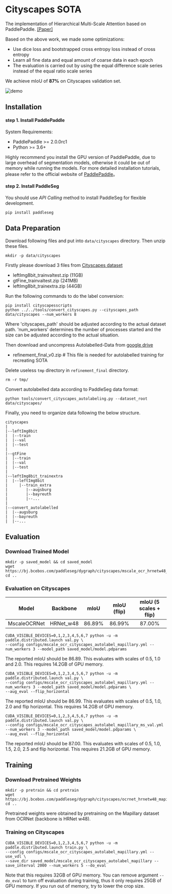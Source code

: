 # Cityscapes SOTA
The implementation of Hierarchical Multi-Scale Attention based on PaddlePaddle. [[Paper]](https://arxiv.org/abs/2005.10821)<br>

Based on the above work, we made some optimizations:
- Use dice loss and bootstrapped cross entropy loss instead of cross entropy
- Learn all fine data and equal amount of coarse data in each epoch
- The evaluation is carried out by using the equal difference scale series instead of the equal ratio scale series

We achieve mIoU of **87%** on Cityscapes validation set.

![demo](https://user-images.githubusercontent.com/53808988/130719591-3e0d44b4-59a8-4633-bff2-7ce7da1c52fc.gif)


## Installation

#### step 1. Install PaddlePaddle

System Requirements:
* PaddlePaddle >= 2.0.0rc1
* Python >= 3.6+

Highly recommend you install the GPU version of PaddlePaddle, due to large overhead of segmentation models, otherwise it could be out of memory while running the models. For more detailed installation tutorials, please refer to the official website of [PaddlePaddle](https://www.paddlepaddle.org.cn/install/quick?docurl=/documentation/docs/zh/2.0/install/)。


#### step 2. Install PaddleSeg

You should use *API Calling* method to install PaddleSeg for flexible development.

```shell
pip install paddleseg
```

## Data Preparation
Download following files and put into `data/cityscapes` directory. Then unzip these files.
```shell
mkdir -p data/cityscapes
```

Firstly please download 3 files from [Cityscapes dataset](https://www.cityscapes-dataset.com/downloads/)
- leftImg8bit_trainvaltest.zip (11GB)
- gtFine_trainvaltest.zip (241MB)
- leftImg8bit_trainextra.zip (44GB)

Run the following commands to do the label conversion:
```shell
pip install cityscapesscripts
python ../../tools/convert_cityscapes.py --cityscapes_path data/cityscapes --num_workers 8
```
Where 'cityscapes_path' should be adjusted according to the actual dataset path. 'num_workers' determines the number of processes started and the size can be adjusted according to the actual situation.

Then download and uncompress Autolabelled-Data from [google drive](https://drive.google.com/file/d/1DtPo-WP-hjaOwsbj6ZxTtOo_7R_4TKRG/view?usp=sharing)
- refinement_final_v0.zip # This file is needed for autolabelled training for recreating SOTA

Delete useless `tmp` directory in `refinement_final` directory.
```
rm -r tmp/
```

Convert autolabelled data according to PaddleSeg data format:
```shell
python tools/convert_cityscapes_autolabeling.py --dataset_root data/cityscapes/
```

Finally, you need to organize data following the below structure.

    cityscapes
    |
    |--leftImg8bit
    |  |--train
    |  |--val
    |  |--test
    |
    |--gtFine
    |  |--train
    |  |--val
    |  |--test
    |
    |--leftImg8bit_trainextra
    |  |--leftImg8bit
    |     |--train_extra
    |        |--augsburg
    |        |--bayreuth
    |        |--...
    |
    |--convert_autolabelled
    |  |--augsburg
    |  |--bayreuth
    |  |--...



## Evaluation

### Download Trained Model
```shell
mkdir -p saved_model && cd saved_model
wget https://bj.bcebos.com/paddleseg/dygraph/cityscapes/mscale_ocr_hrnetw48_cityscapes_autolabel_mapillary/model.pdparams
cd ..
```
### Evaluation on Cityscapes

| Model | Backbone | mIoU | mIoU (flip) | mIoU (5 scales + flip) |
|:-:|:-:|:-:|:-:|:-:|
|MscaleOCRNet|HRNet_w48|86.89%|86.99%|87.00%|

```shell
CUDA_VISIBLE_DEVICES=0,1,2,3,4,5,6,7 python -u -m paddle.distributed.launch val.py \
--config configs/mscale_ocr_cityscapes_autolabel_mapillary.yml --num_workers 3 --model_path saved_model/model.pdparams
```
The reported mIoU should be 86.89. This evaluates with scales of 0.5, 1.0 and 2.0. This requires 14.2GB of GPU memory.

```shell
CUDA_VISIBLE_DEVICES=0,1,2,3,4,5,6,7 python -u -m paddle.distributed.launch val.py \
--config configs/mscale_ocr_cityscapes_autolabel_mapillary.yml --num_workers 3 --model_path saved_model/model.pdparams \
--aug_eval --flip_horizontal
```
The reported mIoU should be 86.99. This evaluates with scales of 0.5, 1.0, 2.0 and flip horizontal. This requires 14.2GB of GPU memory.

```shell
CUDA_VISIBLE_DEVICES=0,1,2,3,4,5,6,7 python -u -m paddle.distributed.launch val.py \
--config configs/mscale_ocr_cityscapes_autolabel_mapillary_ms_val.yml --num_workers 3 --model_path saved_model/model.pdparams \
--aug_eval --flip_horizontal
```
The reported mIoU should be 87.00. This evaluates with scales of 0.5, 1.0, 1.5, 2.0, 2.5 and flip horizontal. This requires 21.2GB of GPU memory.

## Training
### Download Pretrained Weights

```shell
mkdir -p pretrain && cd pretrain
wget https://bj.bcebos.com/paddleseg/dygraph/cityscapes/ocrnet_hrnetw48_mapillary/pretrained.pdparams
cd ..
```

Pretrained weights were obtained by pretraining on the Mapillary dataset from OCRNet (backbone is HRNet w48).

### Training on Cityscapes
```shell
CUDA_VISIBLE_DEVICES=0,1,2,3,4,5,6,7 python -u -m paddle.distributed.launch train.py \
--config configs/mscale_ocr_cityscapes_autolabel_mapillary.yml --use_vdl \
--save_dir saved_model/mscale_ocr_cityscapes_autolabel_mapillary --save_interval 2000 --num_workers 5 --do_eval
```
Note that this requires 32GB of GPU memory. You can remove argument `--do_eval` to turn off evaluation during training, thus it only requires 25GB of GPU memory.
If you run out of memory, try to lower the crop size.
